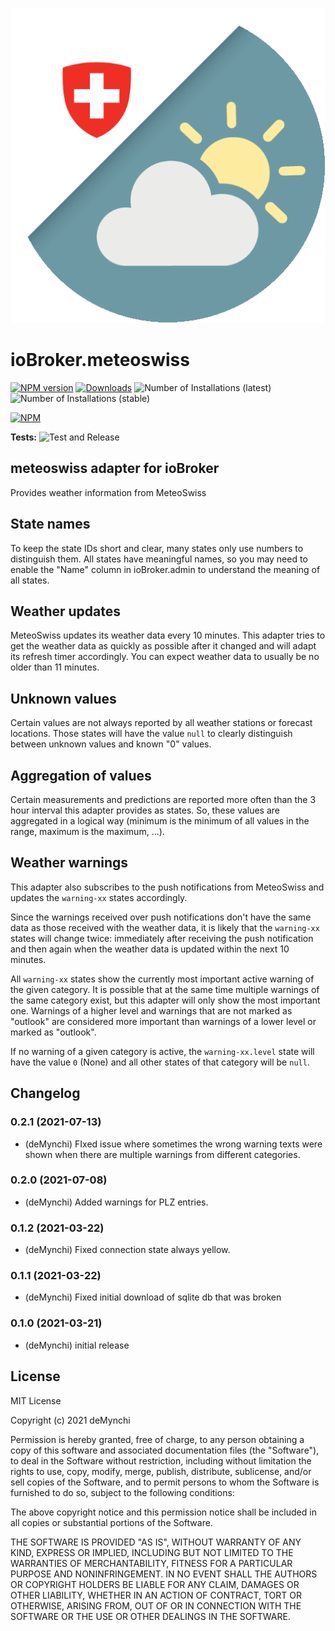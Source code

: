 ![Logo](admin/meteoswiss.png)

# ioBroker.meteoswiss

[![NPM version](https://img.shields.io/npm/v/iobroker.meteoswiss.svg)](https://www.npmjs.com/package/iobroker.meteoswiss)
[![Downloads](https://img.shields.io/npm/dm/iobroker.meteoswiss.svg)](https://www.npmjs.com/package/iobroker.meteoswiss)
![Number of Installations (latest)](https://iobroker.live/badges/meteoswiss-installed.svg)
![Number of Installations (stable)](https://iobroker.live/badges/meteoswiss-stable.svg)

[![NPM](https://nodei.co/npm/iobroker.meteoswiss.png?downloads=true)](https://nodei.co/npm/iobroker.meteoswiss/)

**Tests:** ![Test and Release](https://github.com/deMynchi/ioBroker.meteoswiss/workflows/Test%20and%20Release/badge.svg)

## meteoswiss adapter for ioBroker

Provides weather information from MeteoSwiss

## State names

To keep the state IDs short and clear, many states only use numbers to distinguish them. All states have meaningful names, so you may need to enable the "Name" column in ioBroker.admin to understand the meaning of all states.

## Weather updates

MeteoSwiss updates its weather data every 10 minutes. This adapter tries to get the weather data as quickly as possible after it changed and will adapt its refresh timer accordingly. You can expect weather data to usually be no older than 11 minutes.

## Unknown values

Certain values are not always reported by all weather stations or forecast locations. Those states will have the value `null` to clearly distinguish between unknown values and known "0" values.

## Aggregation of values

Certain measurements and predictions are reported more often than the 3 hour interval this adapter provides as states. So, these values are aggregated in a logical way (minimum is the minimum of all values in the range, maximum is the maximum, ...).

## Weather warnings

This adapter also subscribes to the push notifications from MeteoSwiss and updates the `warning-xx` states accordingly.

Since the warnings received over push notifications don't have the same data as those received with the weather data, it is likely that the `warning-xx` states will change twice: immediately after receiving the push notification and then again when the weather data is updated within the next 10 minutes.

All `warning-xx` states show the currently most important active warning of the given category. It is possible that at the same time multiple warnings of the same category exist, but this adapter will only show the most important one. Warnings of a higher level and warnings that are not marked as "outlook" are considered more important than warnings of a lower level or marked as "outlook".

If no warning of a given category is active, the `warning-xx.level` state will have the value `0` (None) and all other states of that category will be `null`.

## Changelog

<!--
	Placeholder for the next version (at the beginning of the line):
	### __WORK IN PROGRESS__
-->

### 0.2.1 (2021-07-13)

-   (deMynchi) FIxed issue where sometimes the wrong warning texts were shown when there are multiple warnings from different categories.

### 0.2.0 (2021-07-08)

-   (deMynchi) Added warnings for PLZ entries.

### 0.1.2 (2021-03-22)

-   (deMynchi) Fixed connection state always yellow.

### 0.1.1 (2021-03-22)

-   (deMynchi) Fixed initial download of sqlite db that was broken

### 0.1.0 (2021-03-21)

-   (deMynchi) initial release

## License

MIT License

Copyright (c) 2021 deMynchi

Permission is hereby granted, free of charge, to any person obtaining a copy
of this software and associated documentation files (the "Software"), to deal
in the Software without restriction, including without limitation the rights
to use, copy, modify, merge, publish, distribute, sublicense, and/or sell
copies of the Software, and to permit persons to whom the Software is
furnished to do so, subject to the following conditions:

The above copyright notice and this permission notice shall be included in all
copies or substantial portions of the Software.

THE SOFTWARE IS PROVIDED "AS IS", WITHOUT WARRANTY OF ANY KIND, EXPRESS OR
IMPLIED, INCLUDING BUT NOT LIMITED TO THE WARRANTIES OF MERCHANTABILITY,
FITNESS FOR A PARTICULAR PURPOSE AND NONINFRINGEMENT. IN NO EVENT SHALL THE
AUTHORS OR COPYRIGHT HOLDERS BE LIABLE FOR ANY CLAIM, DAMAGES OR OTHER
LIABILITY, WHETHER IN AN ACTION OF CONTRACT, TORT OR OTHERWISE, ARISING FROM,
OUT OF OR IN CONNECTION WITH THE SOFTWARE OR THE USE OR OTHER DEALINGS IN THE
SOFTWARE.
